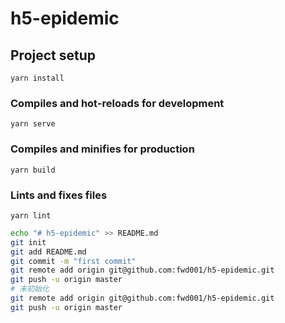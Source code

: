 # h5-epidemic

## Project setup

```
yarn install
```

### Compiles and hot-reloads for development

```
yarn serve
```

### Compiles and minifies for production

```
yarn build
```

### Lints and fixes files

```
yarn lint
```

```bash
echo "# h5-epidemic" >> README.md
git init
git add README.md
git commit -m "first commit"
git remote add origin git@github.com:fwd001/h5-epidemic.git
git push -u origin master
# 未初始化
git remote add origin git@github.com:fwd001/h5-epidemic.git
git push -u origin master
```

